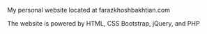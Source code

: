 My personal website located at farazkhoshbakhtian.com

The website is powered by HTML, CSS Bootstrap, jQuery, and PHP
